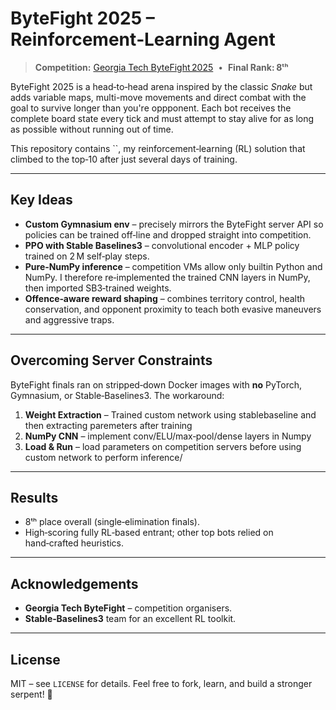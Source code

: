 # ByteFight 2025 – Reinforcement‑Learning Agent

> **Competition:** [Georgia Tech ByteFight 2025](https://bytefight2025.gatech.edu)  •  **Final Rank:** **8ᵗʰ**

ByteFight 2025 is a head‑to‑head arena inspired by the classic *Snake* but adds variable maps, multi-move movements and direct combat with the goal to survive longer than you're oppponent. Each bot receives the complete board state every tick and must attempt to stay alive for as long as possible without running out of time.

This repository contains ``, my reinforcement‑learning (RL) solution that climbed to the top‑10 after just several days of training.

---

## Key Ideas

- **Custom Gymnasium env** – precisely mirrors the ByteFight server API so policies can be trained off‑line and dropped straight into competition.
- **PPO with Stable Baselines3** – convolutional encoder + MLP policy trained on 2 M self‑play steps.
- **Pure‑NumPy inference** – competition VMs allow only builtin Python and NumPy. I therefore re‑implemented the trained CNN layers in NumPy, then imported SB3‑trained weights.
- **Offence‑aware reward shaping** – combines territory control, health conservation, and opponent proximity to teach both evasive maneuvers and aggressive traps.

---

## Overcoming Server Constraints

ByteFight finals ran on stripped‑down Docker images with **no** PyTorch, Gymnasium, or Stable‑Baselines3.  The workaround:

1. **Weight Extraction** – Trained custom network using stablebaseline and then extracting paremeters after training
2. **NumPy CNN** – implement conv/ELU/max‑pool/dense layers in Numpy
3. **Load & Run** – load parameters on competition servers before using custom network to perform inference/

---

## Results

- 8ᵗʰ place overall (single‑elimination finals).
- High‑scoring fully RL‑based entrant; other top bots relied on hand‑crafted heuristics.

---

## Acknowledgements

- **Georgia Tech ByteFight** – competition organisers.
- **Stable‑Baselines3** team for an excellent RL toolkit.

---

## License

MIT – see `LICENSE` for details. Feel free to fork, learn, and build a stronger serpent! 🚀

